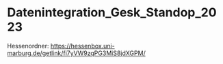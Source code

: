 # Datenintegration_Gesk_Standop_2023
Hessenordner: https://hessenbox.uni-marburg.de/getlink/fi7yVW9zqPG3MiS8jdXGPM/
